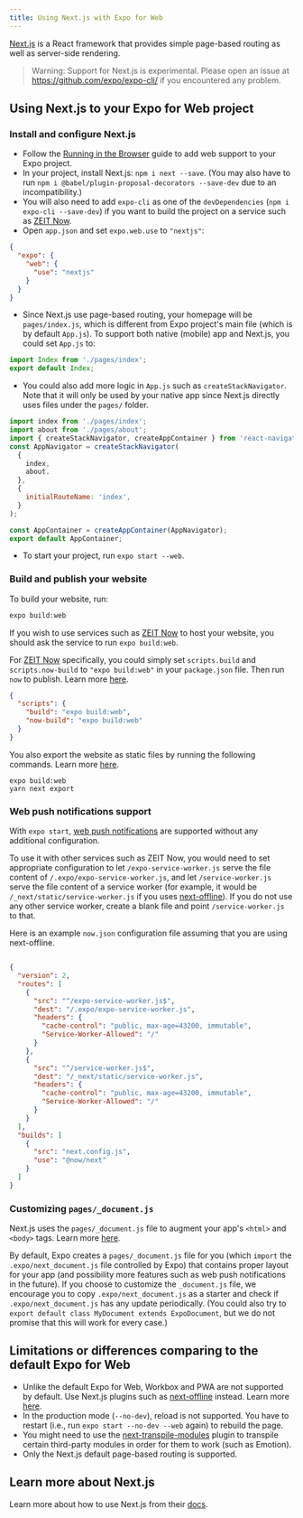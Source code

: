```yaml
---
title: Using Next.js with Expo for Web
---
```


[Next.js](https://nextjs.org/) is a React framework that provides simple page-based routing as well as server-side rendering.

> Warning: Support for Next.js is experimental. Please open an issue at https://github.com/expo/expo-cli/ if you encountered any problem.

## Using Next.js to your Expo for Web project

### Install and configure Next.js

- Follow the [Running in the Browser](../../introduction/running-in-the-browser) guide to add web support to your Expo project.
- In your project, install Next.js: `npm i next --save`. (You may also have to run `npm i @babel/plugin-proposal-decorators --save-dev` due to an incompatibility.)
- You will also need to add `expo-cli` as one of the `devDependencies` (`npm i expo-cli --save-dev`) if you want to build the project on a service such as [ZEIT Now](https://zeit.co/now).
- Open `app.json` and set `expo.web.use` to `"nextjs"`:

```json
{
  "expo": {
    "web": {
      "use": "nextjs"
    }
  }
}
```

- Since Next.js use page-based routing, your homepage will be `pages/index.js`, which is different from Expo project's main file (which is by default `App.js`). To support both native (mobile) app and Next.js, you could set `App.js` to:

```javascript
import Index from './pages/index';
export default Index;
```

- You could also add more logic in `App.js` such as `createStackNavigator`. Note that it will only be used by your native app since Next.js directly uses files under the `pages/` folder.

```javascript
import index from './pages/index';
import about from './pages/about';
import { createStackNavigator, createAppContainer } from 'react-navigation';
const AppNavigator = createStackNavigator(
  {
    index,
    about,
  },
  {
    initialRouteName: 'index',
  }
);

const AppContainer = createAppContainer(AppNavigator);
export default AppContainer;
```

- To start your project, run `expo start --web`.

### Build and publish your website

To build your website, run:

```bash
expo build:web
```

If you wish to use services such as [ZEIT Now](https://zeit.co/now) to host your website, you should ask the service to run `expo build:web`.

For [ZEIT Now](https://zeit.co/now) specifically, you could simply set `scripts.build` and `scripts.now-build` to `"expo build:web"` in your `package.json` file. Then run `now` to publish. Learn more [here](https://zeit.co/guides/upgrade-to-zero-configuration#frameworks-with-zero-configuration).

```json
{
  "scripts": {
    "build": "expo build:web",
    "now-build": "expo build:web"
  }
}
```

You also export the website as static files by running the following commands. Learn more [here](https://nextjs.org/features/static-exporting).

```
expo build:web
yarn next export
```

### Web push notifications support

With `expo start`, [web push notifications](../../guides/push-notifications) are supported without any additional configuration.

To use it with other services such as ZEIT Now, you would need to set appropriate configuration to let `/expo-service-worker.js` serve the file content of `/.expo/expo-service-worker.js`, and let `/service-worker.js` serve the file content of a service worker (for example, it would be `/_next/static/service-worker.js` if you uses [next-offline](https://github.com/hanford/next-offline)). If you do not use any other service worker, create a blank file and point `/service-worker.js` to that.

Here is an example `now.json` configuration file assuming that you are using next-offline.

```json

{
  "version": 2,
  "routes": [
    {
      "src": "^/expo-service-worker.js$",
      "dest": "/.expo/expo-service-worker.js",
      "headers": {
        "cache-control": "public, max-age=43200, immutable",
        "Service-Worker-Allowed": "/"
      }
    },
    {
      "src": "^/service-worker.js$",
      "dest": "/_next/static/service-worker.js",
      "headers": {
        "cache-control": "public, max-age=43200, immutable",
        "Service-Worker-Allowed": "/"
      }
    }
  ],
  "builds": [
    {
      "src": "next.config.js",
      "use": "@now/next"
    }
  ]
}
```

### Customizing `pages/_document.js`

Next.js uses the `pages/_document.js` file to augment your app's `<html>` and `<body>` tags. Learn more [here](https://nextjs.org/docs#custom-document).

By default, Expo creates a `pages/_document.js` file for you (which `import` the `.expo/next_document.js` file controlled by Expo) that contains proper layout for your app (and possibility more features such as web push notifications in the future). If you choose to customize the `_document.js` file, we encourage you to copy `.expo/next_document.js` as a starter and check if `.expo/next_document.js` has any update periodically. (You could also try to `export default class MyDocument extends ExpoDocument`, but we do not promise that this will work for every case.)

## Limitations or differences comparing to the default Expo for Web

- Unlike the default Expo for Web, Workbox and PWA are not supported by default. Use Next.js plugins such as [next-offline](https://github.com/hanford/next-offline) instead. Learn more [here](https://nextjs.org/features/progressive-web-apps).
- In the production mode (`--no-dev`), reload is not supported. You have to restart (i.e., run `expo start --no-dev --web` again) to rebuild the page.
- You might need to use the [next-transpile-modules](https://github.com/martpie/next-transpile-modules) plugin to transpile certain third-party modules in order for them to work (such as Emotion).
- Only the Next.js default page-based routing is supported.

## Learn more about Next.js

Learn more about how to use Next.js from their [docs](https://nextjs.org/docs).
